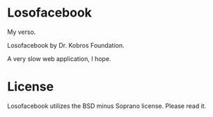 Losofacebook
=============

My verso.

Losofacebook by Dr. Kobros Foundation.

A very slow web application, I hope.

License
========

Losofacebook utilizes the BSD minus Soprano license. Please read it.
